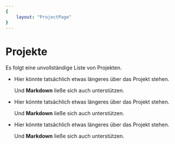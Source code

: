 ```yaml
---
{
    layout: "ProjectPage"
}
---
```


# Projekte

Es folgt eine unvollständige Liste von Projekten.

* <Project name="Reimemonster" image="//placekitten.com/250/300" link="http://narigo.github.io/reimemonster" description="Ein kleines Hilfsmittel, um Gedichte zu schreiben.">
  Hier könnte tatsächlich etwas längeres über das Projekt stehen.

  Und **Markdown** ließe sich auch unterstützen.

  </Project>
* <Project name="Reimemonster" image="//placekitten.com/250/300" link="http://narigo.github.io/reimemonster" description="Ein kleines Hilfsmittel, um Gedichte zu schreiben.">
  Hier könnte tatsächlich etwas längeres über das Projekt stehen.

  Und **Markdown** ließe sich auch unterstützen.

  </Project>
* <Project name="Reimemonster" image="//placekitten.com/250/300" link="http://narigo.github.io/reimemonster" description="Ein kleines Hilfsmittel, um Gedichte zu schreiben.">
  Hier könnte tatsächlich etwas längeres über das Projekt stehen.

  Und **Markdown** ließe sich auch unterstützen.

  </Project>
